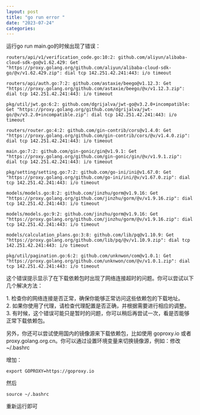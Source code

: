 ```yaml
---
layout: post
title: "go run error "
date: "2023-07-24"
categories: 
---
```

<p>运行go run main.go的时候出现了错误：</p>

<pre>
<code>routers/api/v1/verification_code.go:10:2: github.com/aliyun/alibaba-cloud-sdk-go@v1.62.429: Get &quot;https://proxy.golang.org/github.com/aliyun/alibaba-cloud-sdk-go/@v/v1.62.429.zip&quot;: dial tcp 142.251.42.241:443: i/o timeout

routers/api/auth.go:7:2: github.com/astaxie/beego@v1.12.3: Get &quot;https://proxy.golang.org/github.com/astaxie/beego/@v/v1.12.3.zip&quot;: dial tcp 142.251.42.241:443: i/o timeout

pkg/util/jwt.go:6:2: github.com/dgrijalva/jwt-go@v3.2.0+incompatible: Get &quot;https://proxy.golang.org/github.com/dgrijalva/jwt-go/@v/v3.2.0+incompatible.zip&quot;: dial tcp 142.251.42.241:443: i/o timeout

routers/router.go:4:2: github.com/gin-contrib/cors@v1.4.0: Get &quot;https://proxy.golang.org/github.com/gin-contrib/cors/@v/v1.4.0.zip&quot;: dial tcp 142.251.42.241:443: i/o timeout

main.go:7:2: github.com/gin-gonic/gin@v1.9.1: Get &quot;https://proxy.golang.org/github.com/gin-gonic/gin/@v/v1.9.1.zip&quot;: dial tcp 142.251.42.241:443: i/o timeout

pkg/setting/setting.go:7:2: github.com/go-ini/ini@v1.67.0: Get &quot;https://proxy.golang.org/github.com/go-ini/ini/@v/v1.67.0.zip&quot;: dial tcp 142.251.42.241:443: i/o timeout

models/models.go:8:2: github.com/jinzhu/gorm@v1.9.16: Get &quot;https://proxy.golang.org/github.com/jinzhu/gorm/@v/v1.9.16.zip&quot;: dial tcp 142.251.42.241:443: i/o timeout

models/models.go:9:2: github.com/jinzhu/gorm@v1.9.16: Get &quot;https://proxy.golang.org/github.com/jinzhu/gorm/@v/v1.9.16.zip&quot;: dial tcp 142.251.42.241:443: i/o timeout

models/calculation_plans.go:3:8: github.com/lib/pq@v1.10.9: Get &quot;https://proxy.golang.org/github.com/lib/pq/@v/v1.10.9.zip&quot;: dial tcp 142.251.42.241:443: i/o timeout

pkg/util/pagination.go:6:2: github.com/unknwon/com@v1.0.1: Get &quot;https://proxy.golang.org/github.com/unknwon/com/@v/v1.0.1.zip&quot;: dial tcp 142.251.42.241:443: i/o timeout</code></pre>

<p>这个错误提示显示了在下载依赖包时出现了网络连接超时的问题。你可以尝试以下几个解决方法：</p>

<p>1. 检查你的网络连接是否正常，确保你能够正常访问这些依赖包的下载地址。<br />
2. 如果你使用了代理，请检查代理配置是否正确，并根据需要进行相应的调整。<br />
3. 有时候，这个错误可能只是暂时的问题，你可以稍后再尝试一次，看是否能够正常下载依赖包。</p>

<p>另外，你还可以尝试使用国内的镜像源来下载依赖包，比如使用 goproxy.io 或者 proxy.golang.org.cn。你可以通过设置环境变量来切换镜像源，例如：修改~/.bashrc</p>

<p>增加：</p>

<pre>
<code>export GOPROXY=https://goproxy.io</code></pre>

<p>然后</p>

<pre>
<code>source ~/.bashrc</code></pre>

<p>重新运行即可</p>

<p>&nbsp;</p>

